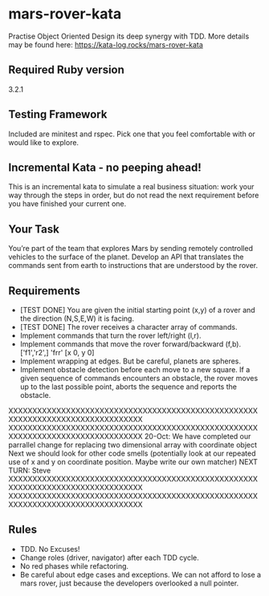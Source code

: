 # mars-rover-kata
Practise Object Oriented Design its deep synergy with TDD. More details may be found here: https://kata-log.rocks/mars-rover-kata

## Required Ruby version
3.2.1

## Testing Framework
Included are minitest and rspec. Pick one that you feel comfortable with or would like to explore.

## Incremental Kata - no peeping ahead!
This is an incremental kata to simulate a real business situation: work your way 
through the steps in order, but do not read the next requirement before you have finished your current one.

## Your Task
You’re part of the team that explores Mars by sending remotely controlled vehicles to the surface of the planet. 
Develop an API that translates the commands sent from earth to instructions that are understood by the rover.

## Requirements

- [TEST DONE] You are given the initial starting point (x,y) of a rover and the direction (N,S,E,W) it is facing.
- [TEST DONE] The rover receives a character array of commands.
- Implement commands that turn the rover left/right (l,r).
- Implement commands that move the rover forward/backward (f,b). ['f1','r2',] 'frr' [x 0, y 0]
- Implement wrapping at edges. But be careful, planets are spheres.
- Implement obstacle detection before each move to a new square. If a given sequence of commands encounters an obstacle, the rover moves up to the last possible point, aborts the sequence and reports the obstacle.

XXXXXXXXXXXXXXXXXXXXXXXXXXXXXXXXXXXXXXXXXXXXXXXXXXXXXXXXXXXXXXXXXXXXXXXXXXXXXXXX
XXXXXXXXXXXXXXXXXXXXXXXXXXXXXXXXXXXXXXXXXXXXXXXXXXXXXXXXXXXXXXXXXXXXXXXXXXXXXXXX
20-Oct: We have completed our parrallel change for replacing two dimensional array with coordinate object
        Next we should look for other code smells (potentially look at our repeated use of x and y on coordinate position. Maybe write our own matcher)
        NEXT TURN: Steve
XXXXXXXXXXXXXXXXXXXXXXXXXXXXXXXXXXXXXXXXXXXXXXXXXXXXXXXXXXXXXXXXXXXXXXXXXXXXXXXX
XXXXXXXXXXXXXXXXXXXXXXXXXXXXXXXXXXXXXXXXXXXXXXXXXXXXXXXXXXXXXXXXXXXXXXXXXXXXXXXX
## Rules
- TDD. No Excuses!
- Change roles (driver, navigator) after each TDD cycle.
- No red phases while refactoring.
- Be careful about edge cases and exceptions. We can not afford to lose a mars rover, just because the developers overlooked a null pointer.
